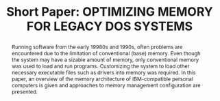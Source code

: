 ---
abstract: Running software from the early 19980s and 1990s, often problems are encountered
  due to the limitation of conventional (base) memory. Even though the system may
  have a sizable amount of memory, only conventional memory was used to load and run
  programs. Customizing the system to load other necessary executable files such as
  drivers into memory was required. In this paper, an overview of the memory architecture
  of IBM-compatible personal computers is given and approaches to memory management
  configuration are presented.
creators:
- de Vries, Denise
date: null
document_url: https://az659834.vo.msecnd.net/eventsairwesteuprod/production-inconference-public/9693bdd66282411cb09bf47324df951e
grand_parent: iPRES
institutions:
- Swinburne University
keywords:
- dos
- memory management
- ibm-compatible
landing_page_url: null
language: eng
layout: publication
license: CC-BY 4.0 International
notes_url: null
parent: iPRES 2022
presentation_url: null
size: null
source_name: iPRES
title: 'Short Paper: OPTIMIZING MEMORY FOR LEGACY DOS SYSTEMS'
type: short paper
year: 2022
---